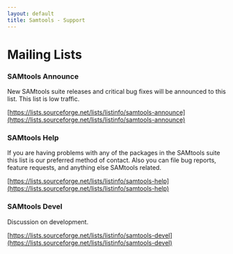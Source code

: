 ```yaml
---
layout: default
title: Samtools - Support
---
```


# Mailing Lists

### SAMtools Announce
New SAMtools suite releases and critical bug fixes will be announced to this list. This list is low traffic.

[https://lists.sourceforge.net/lists/listinfo/samtools-announce](https://lists.sourceforge.net/lists/listinfo/samtools-announce)

### SAMtools Help
If you are having problems with any of the packages in the SAMtools suite this list is our preferred method of contact. Also you can file bug reports, feature requests, and anything else SAMtools related.

[https://lists.sourceforge.net/lists/listinfo/samtools-help](https://lists.sourceforge.net/lists/listinfo/samtools-help)

### SAMtools Devel
Discussion on development.

[https://lists.sourceforge.net/lists/listinfo/samtools-devel](https://lists.sourceforge.net/lists/listinfo/samtools-devel)
